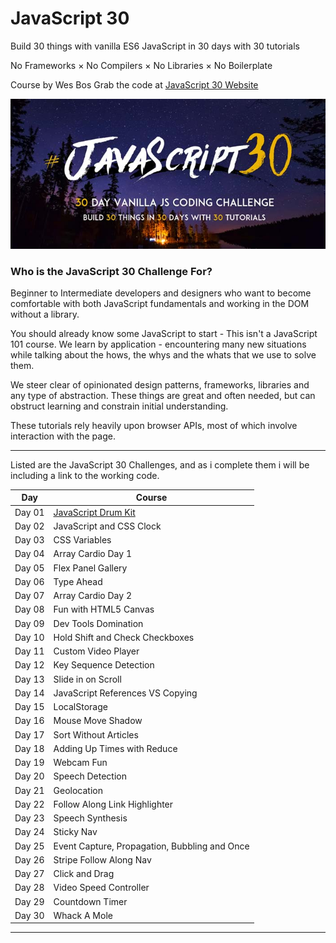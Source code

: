 # JavaScript 30   
Build 30 things with vanilla ES6 JavaScript in 30 days with 30 tutorials

No Frameworks × No Compilers × No Libraries × No Boilerplate

Course by Wes Bos
Grab the code at [JavaScript 30 Website](http://www.javascript30.com)

![JavaScript 30 Logo](https://github.com/DKMitt/javascript30/blob/master/assets/img/js30-logo.jpg)

### Who is the JavaScript 30 Challenge For?

Beginner to Intermediate developers and designers who want to become comfortable with both JavaScript fundamentals and working in the DOM without a library.

You should already know some JavaScript to start - This isn't a JavaScript 101 course. We learn by application - encountering many new situations while talking about the hows, the whys and the whats that we use to solve them.

We steer clear of opinionated design patterns, frameworks, libraries and any type of abstraction. These things are great and often needed, but can obstruct learning and constrain initial understanding.

These tutorials rely heavily upon browser APIs, most of which involve interaction with the page.

---

Listed are the JavaScript 30 Challenges, and as i complete them i will be including a link to the working code.


| Day    | Course |
| ------ | ------ |
| Day 01 | [JavaScript Drum Kit](https://github.com/DKMitt/javascript30/tree/master/Day-01%20-%20JavaScript%20Drum%20Kit "JavaScript Drum Kit") |
| Day 02 | JavaScript and CSS Clock |
| Day 03 | CSS Variables |
| Day 04 | Array Cardio Day 1 |
| Day 05 | Flex Panel Gallery |
| Day 06 | Type Ahead |
| Day 07 | Array Cardio Day 2 |
| Day 08 | Fun with HTML5 Canvas |
| Day 09 | Dev Tools Domination |
| Day 10 | Hold Shift and Check Checkboxes |
| Day 11 | Custom Video Player |
| Day 12 | Key Sequence Detection |
| Day 13 | Slide in on Scroll |
| Day 14 | JavaScript References VS Copying |
| Day 15 | LocalStorage |
| Day 16 | Mouse Move Shadow |
| Day 17 | Sort Without Articles |
| Day 18 | Adding Up Times with Reduce |
| Day 19 | Webcam Fun |
| Day 20 | Speech Detection |
| Day 21 | Geolocation |
| Day 22 | Follow Along Link Highlighter |
| Day 23 | Speech Synthesis |
| Day 24 | Sticky Nav |
| Day 25 | Event Capture, Propagation, Bubbling and Once |
| Day 26 | Stripe Follow Along Nav |
| Day 27 | Click and Drag |
| Day 28 | Video Speed Controller |
| Day 29 | Countdown Timer |
| Day 30 | Whack A Mole |

---

